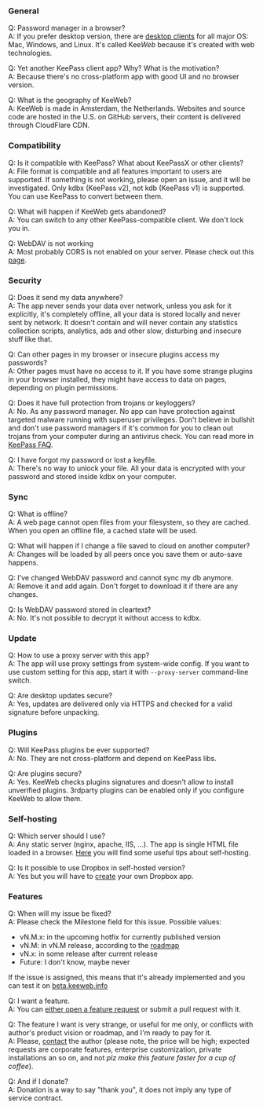 ### General
Q: Password manager in a browser?  
A: If you prefer desktop version, there are [desktop clients](https://github.com/keeweb/keeweb/releases/latest) for all major OS: Mac, Windows, and Linux. It's called Kee*Web* because it's created with web technologies.  

Q: Yet another KeePass client app? Why? What is the motivation?  
A: Because there's no cross-platform app with good UI and no browser version.  

Q: What is the geography of KeeWeb?  
A: KeeWeb is made in Amsterdam, the Netherlands. Websites and source code are hosted in the U.S. on GitHub servers, their content is delivered through CloudFlare CDN.  

### Compatibility
Q: Is it compatible with KeePass? What about KeePassX or other clients?  
A: File format is compatible and all features important to users are supported. If something is not working, please open an issue, and it will be investigated. Only kdbx (KeePass v2), not kdb (KeePass v1) is supported. You can use KeePass to convert between them.  

Q: What will happen if KeeWeb gets abandoned?  
A: You can switch to any other KeePass-compatible client. We don't lock you in.  

Q: WebDAV is not working  
A: Most probably CORS is not enabled on your server. Please check out this [page](WebDAV-Config).  

### Security
Q: Does it send my data anywhere?  
A: The app never sends your data over network, unless you ask for it explicitly, it's completely offline, all your data is stored locally and never sent by network. It doesn't contain and will never contain any statistics collection scripts, analytics, ads and other slow, disturbing and insecure stuff like that.  

Q: Can other pages in my browser or insecure plugins access my passwords?  
A: Other pages must have no access to it. If you have some strange plugins in your browser installed, they might have access to data on pages, depending on plugin permissions.  

Q: Does it have full protection from trojans or keyloggers?  
A: No. As any password manager. No app can have protection against targeted malware running with superuser privileges. Don't believe in bullshit and don't use password managers if it's common for you to clean out trojans from your computer during an antivirus check. You can read more in [KeePass FAQ](http://keepass.info/help/base/security.html#secspecattacks).  

Q: I have forgot my password or lost a keyfile.  
A: There's no way to unlock your file. All your data is encrypted with your password and stored inside kdbx on your computer.  

### Sync
Q: What is offline?  
A: A web page cannot open files from your filesystem, so they are cached. When you open an offline file, a cached state will be used.  

Q: What will happen if I change a file saved to cloud on another computer?  
A: Changes will be loaded by all peers once you save them or auto-save happens.  

Q: I've changed WebDAV password and cannot sync my db anymore.  
A: Remove it and add again. Don't forget to download it if there are any changes.  

Q: Is WebDAV password stored in cleartext?  
A: No. It's not possible to decrypt it without access to kdbx.  

### Update
Q: How to use a proxy server with this app?  
A: The app will use proxy settings from system-wide config. If you want to use custom setting for this app, start it with `--proxy-server` command-line switch.  

Q: Are desktop updates secure?  
A: Yes, updates are delivered only via HTTPS and checked for a valid signature before unpacking.  

### Plugins
Q: Will KeePass plugins be ever supported?  
A: No. They are not cross-platform and depend on KeePass libs.  

Q: Are plugins secure?  
A: Yes. KeeWeb checks plugins signatures and doesn't allow to install unverified plugins. 3rdparty plugins can be enabled only if you configure KeeWeb to allow them.  

### Self-hosting
Q: Which server should I use?  
A: Any static server (nginx, apache, IIS, ...). The app is single HTML file loaded in a browser. [Here](https://github.com/keeweb/keeweb#self-hosting) you will find some useful tips about self-hosting.  

Q: Is it possible to use Dropbox in self-hosted version?  
A: Yes but you will have to [create](https://github.com/keeweb/keeweb/wiki/Dropbox-and-GDrive) your own Dropbox app.  

### Features
Q: When will my issue be fixed?  
A: Please check the Milestone field for this issue. Possible values:
- vN.M.x: in the upcoming hotfix for currently published version
- vN.M: in vN.M release, according to the [roadmap](TODO)
- vN.x: in some release after current release
- Future: I don't know, maybe never

If the issue is assigned, this means that it's already implemented and you can test it on [beta.keeweb.info](https://beta.keeweb.info)  

Q: I want a feature.  
A: You can [either open a feature request](https://github.com/keeweb/keeweb/issues/new?title=[Feature%20request]%20) or submit a pull request with it.  

Q: The feature I want is very strange, or useful for me only, or conflicts with author's product vision or roadmap, and I'm ready to pay for it.  
A: Please, [contact](http://antelle.net/) the author (please note, the price will be high; expected requests are corporate features, enterprise customization, private installations an so on, and not _plz make this feature faster for a cup of coffee_).  

Q: And if I donate?  
A: Donation is a way to say "thank you", it does not imply any type of service contract.  